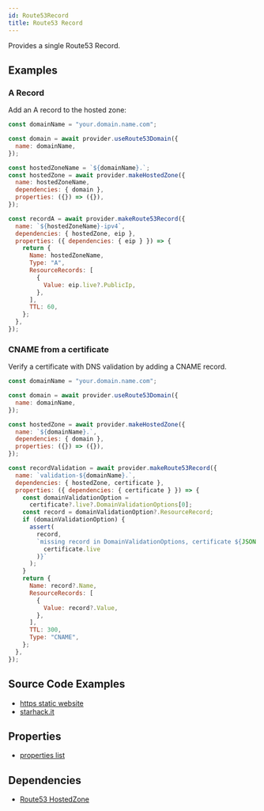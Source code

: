```yaml
---
id: Route53Record
title: Route53 Record
---
```


Provides a single Route53 Record.

## Examples

### A Record

Add an A record to the hosted zone:

```js
const domainName = "your.domain.name.com";

const domain = await provider.useRoute53Domain({
  name: domainName,
});

const hostedZoneName = `${domainName}.`;
const hostedZone = await provider.makeHostedZone({
  name: hostedZoneName,
  dependencies: { domain },
  properties: ({}) => ({}),
});

const recordA = await provider.makeRoute53Record({
  name: `${hostedZoneName}-ipv4`,
  dependencies: { hostedZone, eip },
  properties: ({ dependencies: { eip } }) => {
    return {
      Name: hostedZoneName,
      Type: "A",
      ResourceRecords: [
        {
          Value: eip.live?.PublicIp,
        },
      ],
      TTL: 60,
    };
  },
});
```

### CNAME from a certificate

Verify a certificate with DNS validation by adding a CNAME record.

```js
const domainName = "your.domain.name.com";

const domain = await provider.useRoute53Domain({
  name: domainName,
});

const hostedZone = await provider.makeHostedZone({
  name: `${domainName}.`,
  dependencies: { domain },
  properties: ({}) => ({}),
});

const recordValidation = await provider.makeRoute53Record({
  name: `validation-${domainName}.`,
  dependencies: { hostedZone, certificate },
  properties: ({ dependencies: { certificate } }) => {
    const domainValidationOption =
      certificate?.live?.DomainValidationOptions[0];
    const record = domainValidationOption?.ResourceRecord;
    if (domainValidationOption) {
      assert(
        record,
        `missing record in DomainValidationOptions, certificate ${JSON.stringify(
          certificate.live
        )}`
      );
    }
    return {
      Name: record?.Name,
      ResourceRecords: [
        {
          Value: record?.Value,
        },
      ],
      TTL: 300,
      Type: "CNAME",
    };
  },
});
```

## Source Code Examples

- [https static website ](https://github.com/grucloud/grucloud/blob/main/examples/aws/website-https/iac.js)
- [starhack.it](https://github.com/FredericHeem/starhackit/blob/master/deploy/grucloud-aws/iac.js)

## Properties

- [properties list](https://docs.aws.amazon.com/AWSJavaScriptSDK/latest/AWS/Route53.html#changeResourceRecordSets-property)

## Dependencies

- [Route53 HostedZone](./Route53HostedZone)
